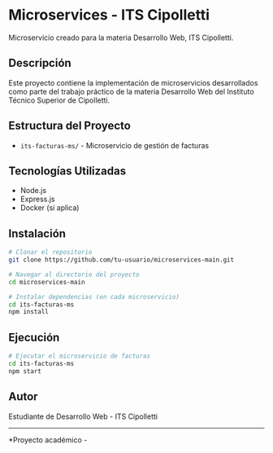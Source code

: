 # Microservices - ITS Cipolletti

Microservicio creado para la materia Desarrollo Web, ITS Cipolletti.

## Descripción

Este proyecto contiene la implementación de microservicios desarrollados como parte del trabajo práctico de la materia Desarrollo Web del Instituto Técnico Superior de Cipolletti.

## Estructura del Proyecto

- `its-facturas-ms/` - Microservicio de gestión de facturas

## Tecnologías Utilizadas

- Node.js
- Express.js
- Docker (si aplica)

## Instalación

```bash
# Clonar el repositorio
git clone https://github.com/tu-usuario/microservices-main.git

# Navegar al directorio del proyecto
cd microservices-main

# Instalar dependencias (en cada microservicio)
cd its-facturas-ms
npm install
```

## Ejecución

```bash
# Ejecutar el microservicio de facturas
cd its-facturas-ms
npm start
```

## Autor

Estudiante de Desarrollo Web - ITS Cipolletti

---

*Proyecto académico -